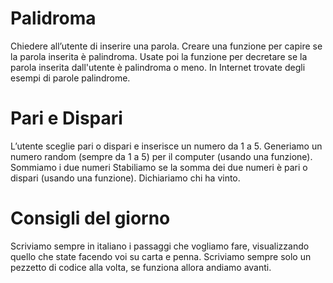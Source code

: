 # Palidroma
Chiedere all’utente di inserire una parola. Creare una funzione per capire se la parola inserita è palindroma. Usate poi la funzione per decretare se la parola inserita dall'utente è palindroma o meno. In Internet trovate degli esempi di parole palindrome.
# Pari e Dispari
L’utente sceglie pari o dispari e inserisce un numero da 1 a 5. Generiamo un numero random (sempre da 1 a 5) per il computer (usando una funzione). Sommiamo i due numeri Stabiliamo se la somma dei due numeri è pari o dispari (usando una funzione). Dichiariamo chi ha vinto.
# Consigli del giorno
Scriviamo sempre in italiano i passaggi che vogliamo fare, visualizzando quello che state facendo voi su carta e penna.
Scriviamo sempre solo un pezzetto di codice alla volta, se funziona allora andiamo avanti.
